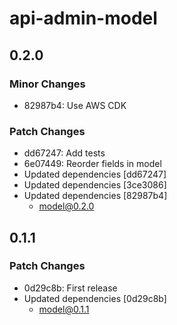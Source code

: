 # api-admin-model

## 0.2.0

### Minor Changes

- 82987b4: Use AWS CDK

### Patch Changes

- dd67247: Add tests
- 6e07449: Reorder fields in model
- Updated dependencies [dd67247]
- Updated dependencies [3ce3086]
- Updated dependencies [82987b4]
  - model@0.2.0

## 0.1.1

### Patch Changes

- 0d29c8b: First release
- Updated dependencies [0d29c8b]
  - model@0.1.1
